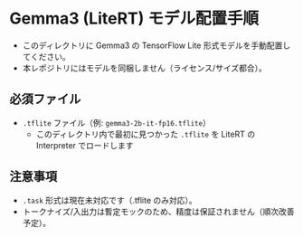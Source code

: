 # Gemma3 (LiteRT) モデル配置手順

- このディレクトリに Gemma3 の TensorFlow Lite 形式モデルを手動配置してください。
- 本レポジトリにはモデルを同梱しません（ライセンス/サイズ都合）。

## 必須ファイル

- `.tflite` ファイル（例: `gemma3-2b-it-fp16.tflite`）
  - このディレクトリ内で最初に見つかった `.tflite` を LiteRT の Interpreter でロードします

## 注意事項

- `.task` 形式は現在未対応です（.tflite のみ対応）。
- トークナイズ/入出力は暫定モックのため、精度は保証されません（順次改善予定）。


